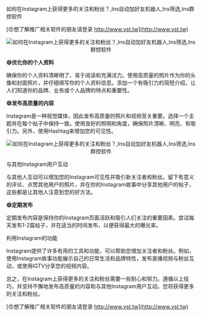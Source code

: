 如何在Instagram上获得更多的关注和粉丝？,Ins自动加好友机器人,Ins筛选,Ins群控软件

[😍想了解推广相关软件的朋友请登录 http://www.vst.tw](http://www.vst.tw)

 <center><img src="https://vst.tw/MP4/tuiguang/png/6.png" alt="如何在Instagram上获得更多的关注和粉丝？,Ins自动加好友机器人,Ins筛选,Ins群控软件"></center>

**😄优化你的个人资料**

确保你的个人资料清晰明了、易于阅读和充满活力。使用高质量的照片作为你的头像和封面照片，并仔细填写你的个人资料信息。添加一个有吸引力的简短介绍，让人们知道你的品牌、业务或个人品牌的特点和重要性。

**😄发布高质量的内容**

Instagram是一种视觉媒体，因此发布高质量的照片和视频至关重要。选择一个主题并在每个帖子中保持一致。使用良好的照明和角度，确保照片清晰、明亮、有吸引力。另外，使用Hashtag来增加您的可见性。

 <center><img src="https://vst.tw/MP4/tuiguang/png/5.png" alt="如何在Instagram上获得更多的关注和粉丝？,Ins自动加好友机器人,Ins筛选,Ins群控软件"></center>

与其他Instagram用户互动

与其他人互动可以增加您的Instagram可见性并吸引新关注者和粉丝。留下有意义的评论、点赞其他用户的照片，并在你的Instagram故事中分享其他用户的帖子，这些都是让其他人注意到您的好方法。

**😄定期发布**

定期发布内容是保持你的Instagram页面活跃和吸引人们关注的重要因素。尝试每天发布1-2篇帖子，并在适当的时间发布，以便获得最大的曝光率。

利用Instagram的功能

Instagram提供了许多有用的工具和功能，可以帮助您增加关注者和粉丝。例如，使用Instagram故事功能展示自己的日常生活和品牌特性，发布直播视频与粉丝互动，或使用IGTV分享您的视频内容。

总之，在Instagram上获得更多的关注和粉丝需要一些耐心和努力。遵循以上技巧，并坚持不懈地发布高质量的内容和与其他Instagram用户互动，您将获得更多的关注和粉丝。

[😍想了解推广相关软件的朋友请登录 http://www.vst.tw](http://www.vst.tw)




